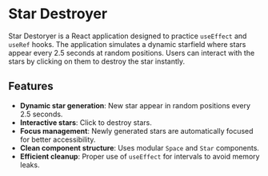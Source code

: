 # Star Destroyer

Star Destoryer is a React application designed to practice `useEffect` and `useRef` hooks. The application simulates a dynamic starfield where stars appear every 2.5 seconds at random positions. Users can interact with the stars by clicking on them to destroy the star instantly. 

## Features

- **Dynamic star generation**: New star appear in random positions every 2.5 seconds.
- **Interactive stars**: Click to destroy stars.
- **Focus management**: Newly generated stars are automatically focused for better accessibility.
- **Clean component structure**: Uses modular `Space` and `Star` components.
- **Efficient cleanup**: Proper use of `useEffect` for intervals to avoid memory leaks.
